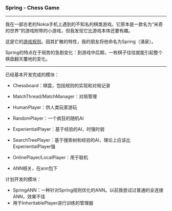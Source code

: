 ### Spring - Chess Game

---

我在一部古老的Nokia手机上遇到的不知名的棋类游戏。它原本是一款名为“米奇的世界”的游戏附带的小游戏，但我发现它比游戏本体还要有趣。

这是它的[游戏规则](rule.md)。因其扩散的特性，我的朋友将他命名为Spring（涌泉）。

Spring的特点在于局势的急剧变化：到游戏中后期，一枚棋子往往就能引起整个棋盘翻天覆地的变化。

---

已经基本开发完成的模块：

- Chessboard：棋盘，包括规则的实现和对局记录
- MatchThread/MatchManager：对局管理

- HumanPlayer：供人类玩家游玩
- RandomPlayer：一个疯狂的随机AI
- ExperientialPlayer：基于经验的AI，时强时弱
- SearchTreePlayer：基于搜索树和经验的AI，理论上应该比ExperientialPlayer强
- OnlinePlayer/LocalPlayer：用于联机
- ANN相关，在ann包下

计划开发的模块：

- SpringANN：一种针对Spring规则优化的ANN。以前我尝试过普通的全连接ANN，效果不佳
- 用于InheritablePlayer进行训练的管理器